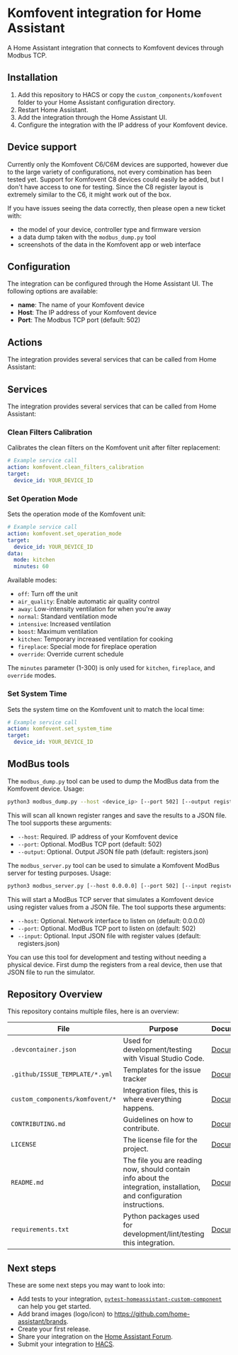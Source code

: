 # Komfovent integration for Home Assistant

A Home Assistant integration that connects to Komfovent devices through Modbus TCP.

## Installation

1. Add this repository to HACS or copy the `custom_components/komfovent` folder to your Home Assistant configuration directory.
2. Restart Home Assistant.
3. Add the integration through the Home Assistant UI.
4. Configure the integration with the IP address of your Komfovent device.

## Device support

Currently only the Komfovent C6/C6M devices are supported, however due to the large variety of configurations,
not every combination has been tested yet. Support for Komfovent C8 devices could easily be added, but I don't
have access to one for testing. Since the C8 register layout is extremely similar to the C6, it might work out
of the box.

If you have issues seeing the data correctly, then please open a new ticket with:

- the model of your device, controller type and firmware version
- a data dump taken with the `modbus_dump.py` tool
- screenshots of the data in the Komfovent app or web interface

## Configuration

The integration can be configured through the Home Assistant UI. The following options are available:

- **name**: The name of your Komfovent device
- **Host**: The IP address of your Komfovent device
- **Port**: The Modbus TCP port (default: 502)

## Actions

The integration provides several services that can be called from Home Assistant:

## Services

The integration provides several services that can be called from Home Assistant:

### Clean Filters Calibration
Calibrates the clean filters on the Komfovent unit after filter replacement:

```yaml
# Example service call
action: komfovent.clean_filters_calibration
target:
  device_id: YOUR_DEVICE_ID
```

### Set Operation Mode 
Sets the operation mode of the Komfovent unit:

```yaml
# Example service call
action: komfovent.set_operation_mode
target:
  device_id: YOUR_DEVICE_ID
data:
  mode: kitchen
  minutes: 60
```

Available modes:
- `off`: Turn off the unit
- `air_quality`: Enable automatic air quality control
- `away`: Low-intensity ventilation for when you're away
- `normal`: Standard ventilation mode
- `intensive`: Increased ventilation
- `boost`: Maximum ventilation
- `kitchen`: Temporary increased ventilation for cooking
- `fireplace`: Special mode for fireplace operation
- `override`: Override current schedule

The `minutes` parameter (1-300) is only used for `kitchen`, `fireplace`, and `override` modes.

### Set System Time
Sets the system time on the Komfovent unit to match the local time:

```yaml
# Example service call
action: komfovent.set_system_time
target:
  device_id: YOUR_DEVICE_ID
```

## ModBus tools

The `modbus_dump.py` tool can be used to dump the ModBus data from the Komfovent device. Usage:

```bash
python3 modbus_dump.py --host <device_ip> [--port 502] [--output registers.json]
```

This will scan all known register ranges and save the results to a JSON file. The tool supports these arguments:
- `--host`: Required. IP address of your Komfovent device
- `--port`: Optional. ModBus TCP port (default: 502)
- `--output`: Optional. Output JSON file path (default: registers.json)

The `modbus_server.py` tool can be used to simulate a Komfovent ModBus server for testing purposes. Usage:

```bash
python3 modbus_server.py [--host 0.0.0.0] [--port 502] [--input registers.json]
```

This will start a ModBus TCP server that simulates a Komfovent device using register values from a JSON file. The tool supports these arguments:
- `--host`: Optional. Network interface to listen on (default: 0.0.0.0)
- `--port`: Optional. ModBus TCP port to listen on (default: 502)
- `--input`: Optional. Input JSON file with register values (default: registers.json)

You can use this tool for development and testing without needing a physical device. First dump the registers from a real device, then use that JSON file to run the simulator.

## Repository Overview

This repository contains multiple files, here is an overview:

| File                            | Purpose                                                                                                                | Documentation                                                                                                                  |
|---------------------------------|------------------------------------------------------------------------------------------------------------------------|--------------------------------------------------------------------------------------------------------------------------------|
| `.devcontainer.json`            | Used for development/testing with Visual Studio Code.                                                                  | [Documentation](https://code.visualstudio.com/docs/remote/containers)                                                          |
| `.github/ISSUE_TEMPLATE/*.yml`  | Templates for the issue tracker                                                                                        | [Documentation](https://help.github.com/en/github/building-a-strong-community/configuring-issue-templates-for-your-repository) |
| `custom_components/komfovent/*` | Integration files, this is where everything happens.                                                                   | [Documentation](https://developers.home-assistant.io/docs/creating_component_index)                                            |
| `CONTRIBUTING.md`               | Guidelines on how to contribute.                                                                                       | [Documentation](https://help.github.com/en/github/building-a-strong-community/setting-guidelines-for-repository-contributors)  |
| `LICENSE`                       | The license file for the project.                                                                                      | [Documentation](https://help.github.com/en/github/creating-cloning-and-archiving-repositories/licensing-a-repository)          |
| `README.md`                     | The file you are reading now, should contain info about the integration, installation, and configuration instructions. | [Documentation](https://help.github.com/en/github/writing-on-github/basic-writing-and-formatting-syntax)                       |
| `requirements.txt`              | Python packages used for development/lint/testing this integration.                                                    | [Documentation](https://pip.pypa.io/en/stable/user_guide/#requirements-files)                                                  |

## Next steps

These are some next steps you may want to look into:
- Add tests to your integration, [`pytest-homeassistant-custom-component`](https://github.com/MatthewFlamm/pytest-homeassistant-custom-component) can help you get started.
- Add brand images (logo/icon) to https://github.com/home-assistant/brands.
- Create your first release.
- Share your integration on the [Home Assistant Forum](https://community.home-assistant.io/).
- Submit your integration to [HACS](https://hacs.xyz/docs/publish/start).
